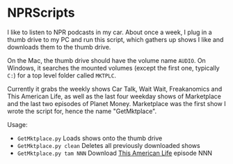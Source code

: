 NPRScripts
==========

I like to listen to NPR podcasts in my car.  About once a week, I plug in a thumb drive to my PC and run this
script, which gathers up shows I like and downloads them to the thumb drive.

On the Mac, the thumb drive should have the volume name `AUDIO`.  On Windows, it searches the mounted volumes
(except the first one, typically `C:`) for a top level folder called `MKTPLC`.

Currently it grabs the weekly shows Car Talk, Wait Wait, Freakanomics and This American Life, as well as the last four weekday shows of Marketplace and the last two episodes of Planet Money.  Marketplace was the first show I wrote the script for, hence the name "GetMktplace".

Usage:

*  `GetMktplace.py`               Loads shows onto the thumb drive
*  `GetMktplace.py clean`         Deletes all previously downloaded shows
*  `GetMktplace.py tam NNN`       Download [This American Life](http://www.thisamericanlife.org/) episode NNN
